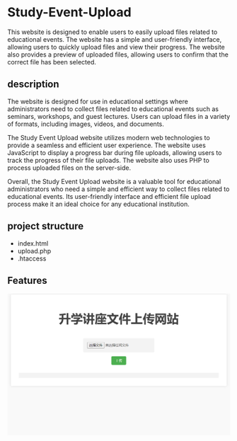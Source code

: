 # Study-Event-Upload
This website is designed to enable users to easily upload files related to educational events. The website has a simple and user-friendly interface, allowing users to quickly upload files and view their progress. The website also provides a preview of uploaded files, allowing users to confirm that the correct file has been selected.

## description

The website is designed for use in educational settings where administrators need to collect files related to educational events such as seminars, workshops, and guest lectures. Users can upload files in a variety of formats, including images, videos, and documents.

The Study Event Upload website utilizes modern web technologies to provide a seamless and efficient user experience. The website uses JavaScript to display a progress bar during file uploads, allowing users to track the progress of their file uploads. The website also uses PHP to process uploaded files on the server-side.

Overall, the Study Event Upload website is a valuable tool for educational administrators who need a simple and efficient way to collect files related to educational events. Its user-friendly interface and efficient file upload process make it an ideal choice for any educational institution.

## project structure

- index.html
- upload.php
- .htaccess

## Features

![image-20230414024145693](assets/image-20230414024145693.png)
